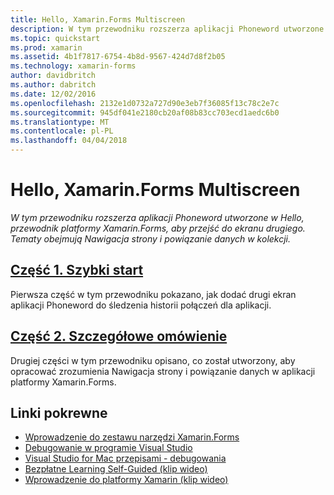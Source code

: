 ```yaml
---
title: Hello, Xamarin.Forms Multiscreen
description: W tym przewodniku rozszerza aplikacji Phoneword utworzone w Hello, przewodnik platformy Xamarin.Forms, aby przejść do ekranu drugiego. Tematy obejmują Nawigacja strony i powiązanie danych w kolekcji.
ms.topic: quickstart
ms.prod: xamarin
ms.assetid: 4b1f7817-6754-4b8d-9567-424d7d8f2b05
ms.technology: xamarin-forms
author: davidbritch
ms.author: dabritch
ms.date: 12/02/2016
ms.openlocfilehash: 2132e1d0732a727d90e3eb7f36085f13c78c2e7c
ms.sourcegitcommit: 945df041e2180cb20af08b83cc703ecd1aedc6b0
ms.translationtype: MT
ms.contentlocale: pl-PL
ms.lasthandoff: 04/04/2018
---
```

# <a name="hello-xamarinforms-multiscreen"></a>Hello, Xamarin.Forms Multiscreen

_W tym przewodniku rozszerza aplikacji Phoneword utworzone w Hello, przewodnik platformy Xamarin.Forms, aby przejść do ekranu drugiego. Tematy obejmują Nawigacja strony i powiązanie danych w kolekcji._

## <a name="part-1-quickstartxamarin-formsget-startedhello-xamarin-forms-multiscreenquickstartmd"></a>[Część 1. Szybki start](~/xamarin-forms/get-started/hello-xamarin-forms-multiscreen/quickstart.md)

Pierwsza część w tym przewodniku pokazano, jak dodać drugi ekran aplikacji Phoneword do śledzenia historii połączeń dla aplikacji.

## <a name="part-2-deep-divexamarin-formsget-startedhello-xamarin-forms-multiscreendeepdivemd"></a>[Część 2. Szczegółowe omówienie](~/xamarin-forms/get-started/hello-xamarin-forms-multiscreen/deepdive.md)

Drugiej części w tym przewodniku opisano, co został utworzony, aby opracować zrozumienia Nawigacja strony i powiązanie danych w aplikacji platformy Xamarin.Forms.


## <a name="related-links"></a>Linki pokrewne

- [Wprowadzenie do zestawu narzędzi Xamarin.Forms](~/xamarin-forms/get-started/introduction-to-xamarin-forms.md)
- [Debugowanie w programie Visual Studio](http://msdn.microsoft.com/library/k0k771bt%28v=vs.90%29.aspx)
- [Visual Studio for Mac przepisami - debugowania](https://developer.xamarin.com/recipes/cross-platform/ide/debugging/)
- [Bezpłatne Learning Self-Guided (klip wideo)](https://university.xamarin.com/self-guided)
- [Wprowadzenie do platformy Xamarin (klip wideo)](https://developer.xamarin.com/videos/)
